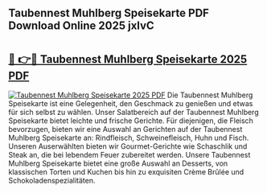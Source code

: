 ## Taubennest Muhlberg Speisekarte PDF Download Online 2025 jxIvC

# <h2><a href="http://gc7e6qw.nevu.top/?p=Taubennest+Muhlberg+Speisekarte">🔗 👉🔴 Taubennest Muhlberg Speisekarte 2025 PDF</a></h2>

[![Taubennest Muhlberg Speisekarte 2025 PDF](https://i.imgur.com/dBaPXMq.png)](http://gc7e6qw.nevu.top/?p=Taubennest+Muhlberg+Speisekarte)
Die Taubennest Muhlberg Speisekarte ist eine Gelegenheit, den Geschmack zu genießen und etwas für sich selbst zu wählen. Unser Salatbereich auf der Taubennest Muhlberg Speisekarte bietet leichte und frische Gerichte. Für diejenigen, die Fleisch bevorzugen, bieten wir eine Auswahl an Gerichten auf der Taubennest Muhlberg Speisekarte an: Rindfleisch, Schweinefleisch, Huhn und Fisch. Unseren Auserwählten bieten wir Gourmet-Gerichte wie Schaschlik und Steak an, die bei lebendem Feuer zubereitet werden. Unsere Taubennest Muhlberg Speisekarte bietet eine große Auswahl an Desserts, von klassischen Torten und Kuchen bis hin zu exquisiten Crème Brûlée und Schokoladenspezialitäten.

